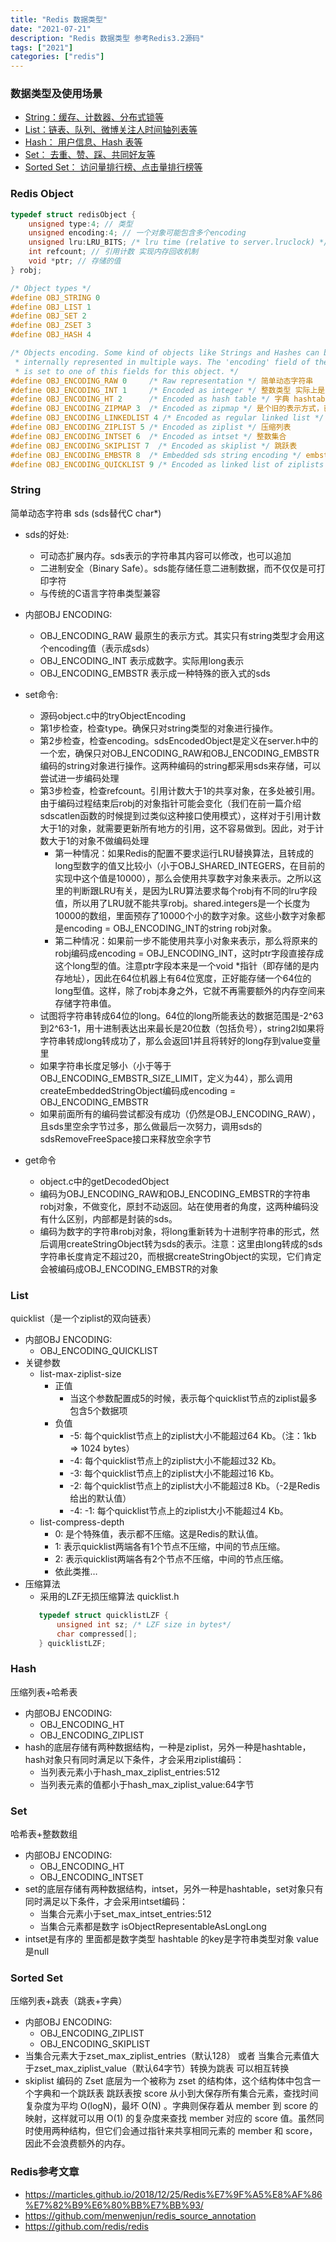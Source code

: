 ```yaml
---
title: "Redis 数据类型"
date: "2021-07-21"
description: "Redis 数据类型 参考Redis3.2源码"
tags: ["2021"]
categories: ["redis"]
---
```


### 数据类型及使用场景
* [String：缓存、计数器、分布式锁等](#string)
* [List：链表、队列、微博关注人时间轴列表等](#list)
* [Hash： 用户信息、Hash 表等](#hash)
* [Set： 去重、赞、踩、共同好友等](#set)
* [Sorted Set： 访问量排行榜、点击量排行榜等](#sorted-set)

### Redis Object
```C
typedef struct redisObject {
    unsigned type:4; // 类型
    unsigned encoding:4; // 一个对象可能包含多个encoding
    unsigned lru:LRU_BITS; /* lru time (relative to server.lruclock) */
    int refcount; // 引用计数 实现内存回收机制
    void *ptr; // 存储的值
} robj;

/* Object types */
#define OBJ_STRING 0
#define OBJ_LIST 1
#define OBJ_SET 2
#define OBJ_ZSET 3
#define OBJ_HASH 4

/* Objects encoding. Some kind of objects like Strings and Hashes can be
 * internally represented in multiple ways. The 'encoding' field of the object
 * is set to one of this fields for this object. */
#define OBJ_ENCODING_RAW 0     /* Raw representation */ 简单动态字符串
#define OBJ_ENCODING_INT 1     /* Encoded as integer */ 整数类型 实际上是long
#define OBJ_ENCODING_HT 2      /* Encoded as hash table */ 字典 hashtable
#define OBJ_ENCODING_ZIPMAP 3  /* Encoded as zipmap */ 是个旧的表示方式，已不再用
#define OBJ_ENCODING_LINKEDLIST 4 /* Encoded as regular linked list */ 是个旧的表示方式，已不再用
#define OBJ_ENCODING_ZIPLIST 5 /* Encoded as ziplist */ 压缩列表
#define OBJ_ENCODING_INTSET 6  /* Encoded as intset */ 整数集合
#define OBJ_ENCODING_SKIPLIST 7  /* Encoded as skiplist */ 跳跃表
#define OBJ_ENCODING_EMBSTR 8  /* Embedded sds string encoding */ embstr编码的简单动态字符串
#define OBJ_ENCODING_QUICKLIST 9 /* Encoded as linked list of ziplists */ quicklist 双向ziplist
```

### String  
简单动态字符串 sds (sds替代C char*)   
* sds的好处:  
    - 可动态扩展内存。sds表示的字符串其内容可以修改，也可以追加
    - 二进制安全（Binary Safe）。sds能存储任意二进制数据，而不仅仅是可打印字符
    - 与传统的C语言字符串类型兼容

* 内部OBJ ENCODING:
    - OBJ_ENCODING_RAW 最原生的表示方式。其实只有string类型才会用这个encoding值（表示成sds）
    - OBJ_ENCODING_INT 表示成数字。实际用long表示
    - OBJ_ENCODING_EMBSTR  表示成一种特殊的嵌入式的sds

* set命令:
    - 源码object.c中的tryObjectEncoding
    - 第1步检查，检查type。确保只对string类型的对象进行操作。
    - 第2步检查，检查encoding。sdsEncodedObject是定义在server.h中的一个宏，确保只对OBJ_ENCODING_RAW和OBJ_ENCODING_EMBSTR编码的string对象进行操作。这两种编码的string都采用sds来存储，可以尝试进一步编码处理
    - 第3步检查，检查refcount。引用计数大于1的共享对象，在多处被引用。由于编码过程结束后robj的对象指针可能会变化（我们在前一篇介绍sdscatlen函数的时候提到过类似这种接口使用模式），这样对于引用计数大于1的对象，就需要更新所有地方的引用，这不容易做到。因此，对于计数大于1的对象不做编码处理
        - 第一种情况：如果Redis的配置不要求运行LRU替换算法，且转成的long型数字的值又比较小（小于OBJ_SHARED_INTEGERS，在目前的实现中这个值是10000），那么会使用共享数字对象来表示。之所以这里的判断跟LRU有关，是因为LRU算法要求每个robj有不同的lru字段值，所以用了LRU就不能共享robj。shared.integers是一个长度为10000的数组，里面预存了10000个小的数字对象。这些小数字对象都是encoding = OBJ_ENCODING_INT的string robj对象。
        - 第二种情况：如果前一步不能使用共享小对象来表示，那么将原来的robj编码成encoding = OBJ_ENCODING_INT，这时ptr字段直接存成这个long型的值。注意ptr字段本来是一个void *指针（即存储的是内存地址），因此在64位机器上有64位宽度，正好能存储一个64位的long型值。这样，除了robj本身之外，它就不再需要额外的内存空间来存储字符串值。
    - 试图将字符串转成64位的long。64位的long所能表达的数据范围是-2^63到2^63-1，用十进制表达出来最长是20位数（包括负号），string2l如果将字符串转成long转成功了，那么会返回1并且将转好的long存到value变量里
    - 如果字符串长度足够小（小于等于OBJ_ENCODING_EMBSTR_SIZE_LIMIT，定义为44），那么调用createEmbeddedStringObject编码成encoding = OBJ_ENCODING_EMBSTR  
    - 如果前面所有的编码尝试都没有成功（仍然是OBJ_ENCODING_RAW），且sds里空余字节过多，那么做最后一次努力，调用sds的sdsRemoveFreeSpace接口来释放空余字节

* get命令
    - object.c中的getDecodedObject
    - 编码为OBJ_ENCODING_RAW和OBJ_ENCODING_EMBSTR的字符串robj对象，不做变化，原封不动返回。站在使用者的角度，这两种编码没有什么区别，内部都是封装的sds。
    - 编码为数字的字符串robj对象，将long重新转为十进制字符串的形式，然后调用createStringObject转为sds的表示。注意：这里由long转成的sds字符串长度肯定不超过20，而根据createStringObject的实现，它们肯定会被编码成OBJ_ENCODING_EMBSTR的对象

### List
quicklist（是一个ziplist的双向链表）
* 内部OBJ ENCODING:
    - OBJ_ENCODING_QUICKLIST 
* 关键参数 
    - list-max-ziplist-size
        - 正值 
            - 当这个参数配置成5的时候，表示每个quicklist节点的ziplist最多包含5个数据项
        - 负值
            - -5: 每个quicklist节点上的ziplist大小不能超过64 Kb。（注：1kb => 1024 bytes）
            - -4: 每个quicklist节点上的ziplist大小不能超过32 Kb。
            - -3: 每个quicklist节点上的ziplist大小不能超过16 Kb。
            - -2: 每个quicklist节点上的ziplist大小不能超过8 Kb。（-2是Redis给出的默认值）
            - -4: -1: 每个quicklist节点上的ziplist大小不能超过4 Kb。
    - list-compress-depth
        - 0: 是个特殊值，表示都不压缩。这是Redis的默认值。
        - 1: 表示quicklist两端各有1个节点不压缩，中间的节点压缩。
        - 2: 表示quicklist两端各有2个节点不压缩，中间的节点压缩。
        - 依此类推…
* 压缩算法
    - 采用的LZF无损压缩算法 quicklist.h 
    ```C
       typedef struct quicklistLZF {
           unsigned int sz; /* LZF size in bytes*/
           char compressed[];
       } quicklistLZF; 
    ```
    
### Hash
压缩列表+哈希表
* 内部OBJ ENCODING:
    - OBJ_ENCODING_HT
    - OBJ_ENCODING_ZIPLIST
* hash的底层存储有两种数据结构，一种是ziplist，另外一种是hashtable，hash对象只有同时满足以下条件，才会采用ziplist编码：
    - 当列表元素小于hash_max_ziplist_entries:512
    - 当列表元素的值都小于hash_max_ziplist_value:64字节

### Set
哈希表+整数数组
* 内部OBJ ENCODING:
    - OBJ_ENCODING_HT
    - OBJ_ENCODING_INTSET 
* set的底层存储有两种数据结构，intset，另外一种是hashtable，set对象只有同时满足以下条件，才会采用intset编码：
    - 当集合元素小于set_max_intset_entries:512
    - 当集合元素都是数字 isObjectRepresentableAsLongLong
* intset是有序的 里面都是数字类型  hashtable 的key是字符串类型对象 value是null

### Sorted Set
压缩列表+跳表（跳表+字典）
* 内部OBJ ENCODING:
    - OBJ_ENCODING_ZIPLIST
    - OBJ_ENCODING_SKIPLIST
* 当集合元素大于zset_max_ziplist_entries（默认128） 或者 当集合元素值大于zset_max_ziplist_value（默认64字节）转换为跳表   可以相互转换
* skiplist 编码的 Zset 底层为一个被称为 zset 的结构体，这个结构体中包含一个字典和一个跳跃表
  跳跃表按 score 从小到大保存所有集合元素，查找时间复杂度为平均 O(logN)，最坏 O(N) 。字典则保存着从 member 到 score 的映射，这样就可以用 O(1) 的复杂度来查找 member 对应的 score 值。虽然同时使用两种结构，但它们会通过指针来共享相同元素的 member 和 score，因此不会浪费额外的内存。

### Redis参考文章
* https://marticles.github.io/2018/12/25/Redis%E7%9F%A5%E8%AF%86%E7%82%B9%E6%80%BB%E7%BB%93/ 
* https://github.com/menwenjun/redis_source_annotation
* https://github.com/redis/redis


